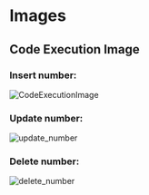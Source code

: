 # Images
## Code Execution Image
### Insert number:
![CodeExecutionImage](https://user-images.githubusercontent.com/88384193/143060567-a178a123-1515-40ff-8e7e-7e616e9f461b.JPG)
### Update number:
![update_number](https://user-images.githubusercontent.com/88384193/143242566-30958ef9-1aaf-4746-a008-c1603a56bfd1.JPG)
### Delete number:
![delete_number](https://user-images.githubusercontent.com/88384193/143242647-650f6b97-33d2-4d8e-a518-df896d592acf.JPG)

